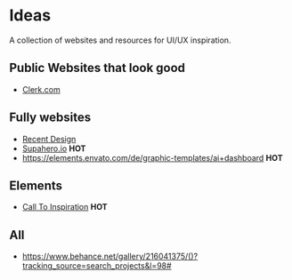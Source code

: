# Ideas

A collection of websites and resources for UI/UX inspiration.

## Public Websites that look good
- [Clerk.com](https://clerk.com/)

## Fully websites
- [Recent Design](https://recent.design/)
- [Supahero.io](https://www.supahero.io/) **HOT**
- https://elements.envato.com/de/graphic-templates/ai+dashboard **HOT**

## Elements
- [Call To Inspiration](https://calltoinspiration.com/) **HOT**

## All
- https://www.behance.net/gallery/216041375/()?tracking_source=search_projects&l=98#
